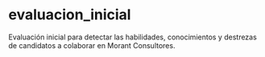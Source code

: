 # evaluacion_inicial
Evaluación inicial para detectar las habilidades, conocimientos y destrezas de candidatos a colaborar en Morant Consultores.
